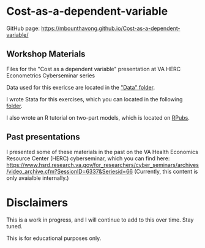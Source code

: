 # Cost-as-a-dependent-variable
GitHub page: https://mbounthavong.github.io/Cost-as-a-dependent-variable/

## Workshop Materials
Files for the "Cost as a dependent variable" presentation at VA HERC Econometrics Cyberseminar series

Data used for this exericse are located in the ["Data" folder](https://github.com/mbounthavong/Cost-as-a-dependent-variable/tree/main/Data).

I wrote Stata for this exercises, which you can located in the following [folder](https://github.com/mbounthavong/Cost-as-a-dependent-variable/tree/main/Stata%20Do%20file). 

I also wrote an R tutorial on two-part models, which is located on [RPubs](https://rpubs.com/mbounthavong/two-part-model-in-r).

## Past presentations
I presented some of these materials in the past on the VA Health Economics Resource Center (HERC) cyberseminar, which you can find here: 
https://www.hsrd.research.va.gov/for_researchers/cyber_seminars/archives/video_archive.cfm?SessionID=6337&Seriesid=66
(Currently, this content is only avaialble internally.)


# Disclaimers
This is a work in progress, and I will continue to add to this over time. Stay tuned. 

This is for educational purposes only. 
